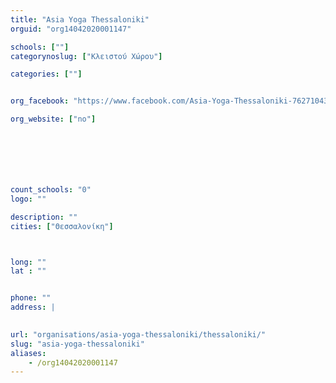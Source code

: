 ```yaml
---
title: "Asia Yoga Thessaloniki"
orguid: "org14042020001147"

schools: [""]
categorynoslug: ["Κλειστού Χώρου"]

categories: [""]


org_facebook: "https://www.facebook.com/Asia-Yoga-Thessaloniki-762710430536768"

org_website: ["no"]







count_schools: "0"
logo: ""

description: ""
cities: ["Θεσσαλονίκη"]



long: ""
lat : ""


phone: ""
address: |
    

url: "organisations/asia-yoga-thessaloniki/thessaloniki/"
slug: "asia-yoga-thessaloniki"
aliases:
    - /org14042020001147
---
```



